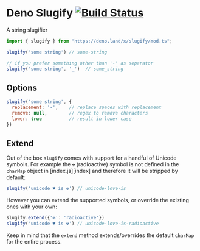 # Deno Slugify [![Build Status](https://travis-ci.org/jcardama/deno_slugify.svg?branch=master)](https://travis-ci.org/jcardama/deno_slugify)

A string slugifier

```js
import { slugify } from "https://deno.land/x/slugify/mod.ts";

slugify('some string') // some-string

// if you prefer something other than '-' as separator
slugify('some string', '_')  // some_string
```

## Options

```js
slugify('some string', {
  replacement: '-',    // replace spaces with replacement
  remove: null,        // regex to remove characters
  lower: true          // result in lower case
})
```

## Extend

Out of the box `slugify` comes with support for a handful of Unicode symbols. For example the `☢` (radioactive) symbol is not defined in the `charMap` object in [index.js][index] and therefore it will be stripped by default:

```js
slugify('unicode ♥ is ☢') // unicode-love-is
```

However you can extend the supported symbols, or override the existing ones with your own:

```js
slugify.extend({'☢': 'radioactive'})
slugify('unicode ♥ is ☢') // unicode-love-is-radioactive
```

Keep in mind that the `extend` method extends/overrides the default `charMap` for the entire process.
